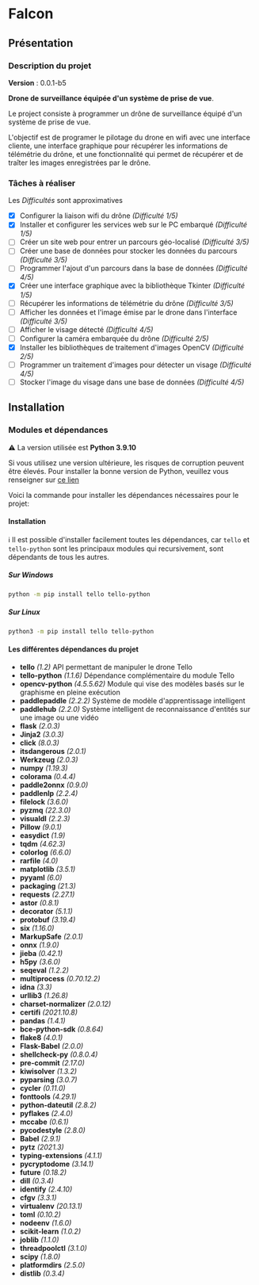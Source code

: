 # Falcon

## Présentation

### Description du projet

**Version** : 0.0.1-b5

**Drone de surveillance équipée d'un système de prise de vue**.

Le project consiste à programmer un drône de surveillance équipé d'un système de prise de vue.

L'objectif est de programer le pilotage du drone en wifi avec une interface cliente, une interface graphique pour récupérer les informations de télémétrie du drône, et une fonctionnalité qui permet de récupérer et de traîter les images enregistrées par le drône.

### Tâches à réaliser

Les *Difficultés* sont approximatives

- [x] Configurer la liaison wifi du drône *(Difficulté 1/5)*
- [x] Installer et configurer les services web sur le PC embarqué *(Difficulté 1/5)*
- [ ] Créer un site web pour entrer un parcours géo-localisé *(Difficulté 3/5)*
- [ ] Créer une base de données pour stocker les données du parcours *(Difficulté 3/5)*
- [ ] Programmer l'ajout d'un parcours dans la base de données *(Difficulté 4/5)*
- [x] Créer une interface graphique avec la bibliothèque Tkinter *(Difficulté 1/5)*
- [ ] Récupérer les informations de télémétrie du drône *(Difficulté 3/5)*
- [ ] Afficher les données et l'image émise par le drone dans l'interface *(Difficulté 3/5)*
- [ ] Afficher le visage détecté *(Difficulté 4/5)*
- [ ] Configurer la caméra embarquée du drône *(Difficulté 2/5)*
- [x] Installer les bibliothèques de traitement d'images OpenCV *(Difficulté 2/5)*
- [ ] Programmer un traitement d'images pour détecter un visage *(Difficulté 4/5)*
- [ ] Stocker l'image du visage dans une base de données *(Difficulté 4/5)*

## Installation

### Modules et dépendances

:warning:  La version utilisée est **Python 3.9.10**

Si vous utilisez une version ultérieure, les risques de corruption peuvent être élevés. Pour installer la bonne version de Python, veuillez vous renseigner sur [ce lien](https://www.python.org/downloads/release/python-3910/)

Voici la commande pour installer les dépendances nécessaires pour le projet:

#### Installation

:information_source: Il est possible d'installer facilement toutes les dépendances, car `tello` et `tello-python` sont les principaux modules qui recursivement, sont dépendants de tous les autres.

##### Sur Windows

```bash
python -m pip install tello tello-python
```
##### Sur Linux

```bash
python3 -m pip install tello tello-python
```

#### Les différentes dépendances du projet

- **tello** *(1.2)* API permettant de manipuler le drone Tello
- **tello-python** *(1.1.6)* Dépendance complémentaire du module Tello
- **opencv-python** *(4.5.5.62)* Module qui vise des modèles basés sur le graphisme en pleine exécution
- **paddlepaddle** *(2.2.2)* Système de modèle d'apprentissage intelligent
- **paddlehub** *(2.2.0)* Système intelligent de reconnaissance d'entités sur une image ou une vidéo 
- **flask** *(2.0.3)*
- **Jinja2** *(3.0.3)*
- **click** *(8.0.3)*
- **itsdangerous** *(2.0.1)*
- **Werkzeug** *(2.0.3)*
- **numpy** *(1.19.3)*
- **colorama** *(0.4.4)*
- **paddle2onnx** *(0.9.0)*
- **paddlenlp** *(2.2.4)*
- **filelock** *(3.6.0)*
- **pyzmq** *(22.3.0)*
- **visualdl** *(2.2.3)*
- **Pillow** *(9.0.1)*
- **easydict** *(1.9)*
- **tqdm** *(4.62.3)*
- **colorlog** *(6.6.0)*
- **rarfile** *(4.0)*
- **matplotlib** *(3.5.1)*
- **pyyaml** *(6.0)*
- **packaging** *(21.3)*
- **requests** *(2.27.1)*
- **astor** *(0.8.1)*
- **decorator** *(5.1.1)*
- **protobuf** *(3.19.4)*
- **six** *(1.16.0)*
- **MarkupSafe** *(2.0.1)*
- **onnx** *(1.9.0)*
- **jieba** *(0.42.1)*
- **h5py** *(3.6.0)*
- **seqeval** *(1.2.2)*
- **multiprocess** *(0.70.12.2)*
- **idna** *(3.3)*
- **urllib3** *(1.26.8)*
- **charset-normalizer** *(2.0.12)*
- **certifi** *(2021.10.8)*
- **pandas** *(1.4.1)*
- **bce-python-sdk** *(0.8.64)*
- **flake8** *(4.0.1)*
- **Flask-Babel** *(2.0.0)*
- **shellcheck-py** *(0.8.0.4)*
- **pre-commit** *(2.17.0)*
- **kiwisolver** *(1.3.2)*
- **pyparsing** *(3.0.7)*
- **cycler** *(0.11.0)*
- **fonttools** *(4.29.1)*
- **python-dateutil** *(2.8.2)*
- **pyflakes** *(2.4.0)*
- **mccabe** *(0.6.1)*
- **pycodestyle** *(2.8.0)*
- **Babel** *(2.9.1)*
- **pytz** *(2021.3)*
- **typing-extensions** *(4.1.1)*
- **pycryptodome** *(3.14.1)*
- **future** *(0.18.2)*
- **dill** *(0.3.4)*
- **identify** *(2.4.10)*
- **cfgv** *(3.3.1)*
- **virtualenv** *(20.13.1)*
- **toml** *(0.10.2)*
- **nodeenv** *(1.6.0)*
- **scikit-learn** *(1.0.2)*
- **joblib** *(1.1.0)*
- **threadpoolctl** *(3.1.0)*
- **scipy** *(1.8.0)*
- **platformdirs** *(2.5.0)*
- **distlib** *(0.3.4)*